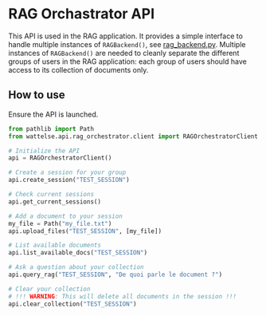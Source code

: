 # RAG Orchastrator API

This API is used in the RAG application. It provides a simple interface to handle multiple instances of `RAGBackend()`, see [rag_backend.py](../../chatbot/backend/rag_backend.py). Multiple instances of `RAGBackend()` are needed to cleanly separate the different groups of users in the RAG application: each group of users should have access to its collection of documents only.

## How to use

Ensure the API is launched.

```python
from pathlib import Path
from wattelse.api.rag_orchestrator.client import RAGOrchestratorClient

# Initialize the API
api = RAGOrchestratorClient()

# Create a session for your group
api.create_session("TEST_SESSION")

# Check current sessions
api.get_current_sessions()

# Add a document to your session
my_file = Path("my_file.txt")
api.upload_files("TEST_SESSION", [my_file])

# List available documents
api.list_available_docs("TEST_SESSION")

# Ask a question about your collection
api.query_rag("TEST_SESSION", "De quoi parle le document ?")

# Clear your collection
# !!! WARNING: This will delete all documents in the session !!!
api.clear_collection("TEST_SESSION")
```

